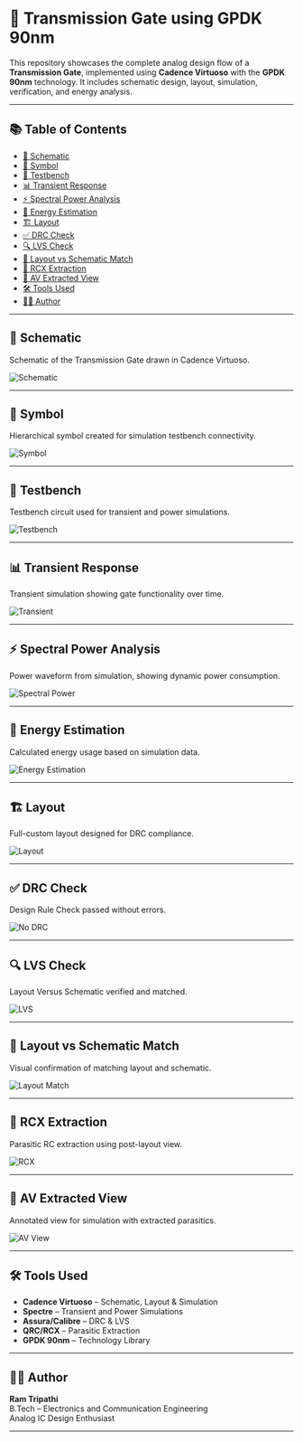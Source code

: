 # 🔀 Transmission Gate using GPDK 90nm

This repository showcases the complete analog design flow of a **Transmission Gate**, implemented using **Cadence Virtuoso** with the **GPDK 90nm** technology. It includes schematic design, layout, simulation, verification, and energy analysis.

---

## 📚 Table of Contents

- [🧰 Schematic](#-schematic)
- [📐 Symbol](#-symbol)
- [🧪 Testbench](#-testbench)
- [📊 Transient Response](#-transient-response)
- [⚡ Spectral Power Analysis](#-spectral-power-analysis)
- [🔋 Energy Estimation](#-energy-estimation)
- [🏗️ Layout](#-layout)
- [✅ DRC Check](#-drc-check)
- [🔍 LVS Check](#-lvs-check)
- [🧩 Layout vs Schematic Match](#-layout-vs-schematic-match)
- [🧠 RCX Extraction](#-rcx-extraction)
- [📡 AV Extracted View](#-av-extracted-view)
- [🛠️ Tools Used](#-tools-used)
- [👨‍💻 Author](#-author)

---

## 🧰 Schematic

Schematic of the Transmission Gate drawn in Cadence Virtuoso.

![Schematic](Transmission_Gate_Schematic.png)

---

## 📐 Symbol

Hierarchical symbol created for simulation testbench connectivity.

![Symbol](Transmission_gate_symbol.png)

---

## 🧪 Testbench

Testbench circuit used for transient and power simulations.

![Testbench](Transmission_gate_tb.png)

---

## 📊 Transient Response

Transient simulation showing gate functionality over time.

![Transient](Transmission_Gate_transient_waveform.png)

---

## ⚡ Spectral Power Analysis

Power waveform from simulation, showing dynamic power consumption.

![Spectral Power](Transmission_gate_spectral_power.png)

---

## 🔋 Energy Estimation

Calculated energy usage based on simulation data.

![Energy Estimation](Energy_Estimation_transmission_gate.png)

---

## 🏗️ Layout

Full-custom layout designed for DRC compliance.

![Layout](Layout_Transmission_Gate.png)

---

## ✅ DRC Check

Design Rule Check passed without errors.

![No DRC](No_DRC_Transmission_Gate.png)

---

## 🔍 LVS Check

Layout Versus Schematic verified and matched.

![LVS](LVS_Run_Transmission_gate.png)

---

## 🧩 Layout vs Schematic Match

Visual confirmation of matching layout and schematic.

![Layout Match](Layout_and_schematic_match_transmission_gate.png)

---

## 🧠 RCX Extraction

Parasitic RC extraction using post-layout view.

![RCX](RCX_Run_transmission_gate.png)

---

## 📡 AV Extracted View

Annotated view for simulation with extracted parasitics.

![AV View](AV_Extracted_view_tranmission_gate.png)

---

## 🛠️ Tools Used

- **Cadence Virtuoso** – Schematic, Layout & Simulation  
- **Spectre** – Transient and Power Simulations  
- **Assura/Calibre** – DRC & LVS  
- **QRC/RCX** – Parasitic Extraction  
- **GPDK 90nm** – Technology Library  

---

## 👨‍💻 Author

**Ram Tripathi**  
B.Tech – Electronics and Communication Engineering  
Analog IC Design Enthusiast

---
